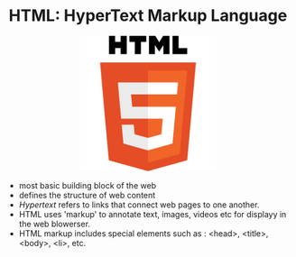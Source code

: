 <h1 align="center">HTML: HyperText Markup Language</h1>

<p align="center"><img src="resources/HTML5_logo.svg.png" width=240></p>

* most basic building block of the web
* defines the structure of web content
* *Hypertext* refers to links that connect web pages to one another.
* HTML uses 'markup' to annotate text, images, videos etc for displayy in the web blowerser.
* HTML markup includes special elements such as : <head\>, <title\>, <body\>, <li\>, etc.
